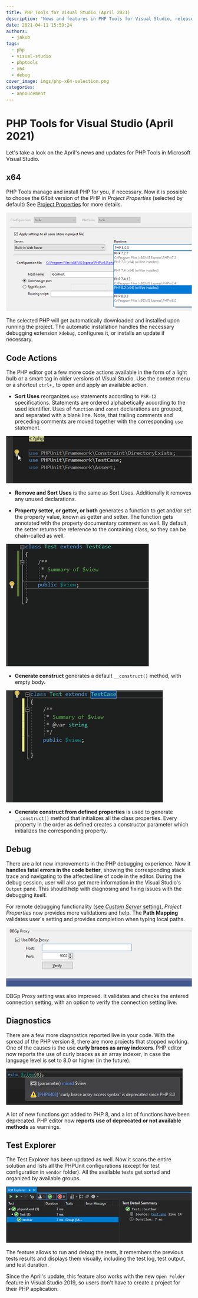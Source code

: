 ```yaml
---
title: PHP Tools for Visual Studio (April 2021)
description: "News and features in PHP Tools for Visual Studio, released on April 2021."
date: 2021-04-11 15:59:24
authors:
  - jakub
tags:
  - php
  - visual-studio
  - phptools
  - x64
  - debug
cover_image: imgs/php-x64-selection.png
categories:
  - annoucement
---
```


# PHP Tools for Visual Studio (April 2021)

Let's take a look on the April's news and updates for PHP Tools in Microsoft Visual Studio.

<!-- more -->

## x64

PHP Tools manage and install PHP for you, if necessary. Now it is possible to choose the 64bit version of the PHP in *Project Properties* (selected by default) See [Project Properties](https://docs.devsense.com/en/vs/installation/install-php) for more details.

![php 8 visual studio](imgs/vs-php8.png)

The selected PHP will get automatically downloaded and installed upon running the project. The automatic installation handles the necessary debugging extension `Xdebug`, configures it, or installs an update if necessary.

## Code Actions

The PHP editor got a few more code actions available in the form of a light bulb or a smart tag in older versions of Visual Studio. Use the context menu or a shortcut `ctrl+,` to open and apply an available action.

- **Sort Uses** reorganizes `use` statements according to `PSR-12` specifications. Statements are ordered alphabetically according to the used identifier. Uses of `function` and `const` declarations are grouped, and separated with a blank line. Note, that trailing comments and preceding comments are moved together with the corresponding `use` statement.

![php sort uses](imgs/vs-sort-uses.gif)

- **Remove and Sort Uses** is the same as Sort Uses. Additionally it removes any unused declarations. 

- **Property setter, or getter, or both** generates a function to get and/or set the property value, known as getter and setter. The function gets annotated with the property documentary comment as well. By default, the setter returns the reference to the containing class, so they can be chain-called as well.

![php getter setter](imgs/vs-getter-setter.gif)

- **Generate construct** generates a default `__construct()` method, with empty body.

![php construct](imgs/vs-generate-construct.gif)

- **Generate construct from defined properties** is used to generate `__construct()` method that initializes all the class properties. Every property in the order as defined creates a constructor parameter which initializes the corresponding property.

## Debug

There are a lot new improvements in the PHP debugging experience. Now it **handles fatal errors in the code better**, showing the corresponding stack trace and navigating to the affected line of code in the editor. During the debug session, user will also get more information in the Visual Studio's `Output` pane. This should help with diagnosing and fixing issues with the debugging itself.

For remote debugging functionality ([see *Custom Server* setting](https://docs.devsense.com/en/vs/debugging/remote-debug)), *Project Properties* now provides more validations and help. The **Path Mapping** validates user's setting and provides completion when typing local paths.

![DBGp Proxy Setting](imgs/dbgp-validate.gif)

DBGp Proxy setting was also improved. It validates and checks the entered connection setting, with an option to verify the connection setting live.

## Diagnostics

There are a few more diagnostics reported live in your code. With the spread of the PHP version 8, there are more projects that stopped working. One of the causes is the use **curly braces as array indexers**. PHP editor now reports the use of curly braces as an array indexer, in case the language level is set to 8.0 or higher (in the future).

![php curly brace error](imgs/vs-curly-brace-err.png)

A lot of new functions got added to PHP 8, and a lot of functions have been deprecated. PHP editor now **reports use of deprecated or not available methods** as warnings.

## Test Explorer

The Test Explorer has been updated as well. Now it scans the entire solution and lists all the PHPUnit configurations (except for test configuration in `vendor` folder). All the available tests get sorted and organized by available groups.

![php test explorer](imgs/vs-test-explorer.png)

The feature allows to run and debug the tests, it remembers the previous tests results and displays them visually, including the test log, test output, and test duration. 

Since the April's update, this feature also works with the new `Open Folder` feature in Visual Studio 2019, so users don't have to create a project for their PHP application.
